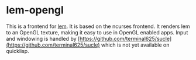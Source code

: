 # lem-opengl

This is a frontend for [lem](https://github.com/cxxxr/lem). 
It is based on the ncurses frontend.
It renders lem to an OpenGL texture, making it easy to use in OpenGL enabled apps. 
Input and windowing is handled by [https://github.com/terminal625/sucle](https://github.com/terminal625/sucle) which is not yet available on quicklisp.
